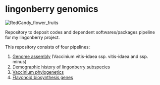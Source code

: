 # lingonberry genomics
![RedCandy_flower_fruits](https://user-images.githubusercontent.com/91504464/206265174-c32c330c-4693-4080-a540-f9d1fa76c768.jpg)

Repository to deposit codes and dependent softwares/packages pipeline for my lingonberry project.

This repository consists of four pipelines: 
1. [Genome assembly](https://github.com/kaede0e/lingonberry_genomics/blob/main/1_genome_assembly_pipeline.md#genome-assembly-pipeline) (Vaccinium vitis-idaea ssp. vitis-idaea and ssp. minus)
2. [Demographic history of lingonberry subspecies](https://github.com/kaede0e/lingonberry_genomics/blob/main/2_popgen_demographic_history.md#population-genetics-and-demographic-history-of-lingonberry-subspecies)
3. [Vaccinium phylogenetics](https://github.com/kaede0e/lingonberry_genomics/blob/main/3_vaccinium_phylogeny.md#vaccinium-phylogenetics)
4. [Flavonoid biosynthesis genes](https://github.com/kaede0e/lingonberry_genomics/blob/main/4_phenylpropanoid_anthocyanin_pathways.md#4-anthocyanin-production-and-phenylpropanoid-pathway-in-lingonberry)

